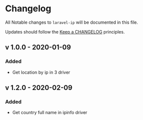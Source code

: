 # Changelog

All Notable changes to `laravel-ip` will be documented in this file.

Updates should follow the [Keep a CHANGELOG](http://keepachangelog.com/) principles.

##  v 1.0.0 - 2020-01-09

### Added
- Get location by ip in 3 driver
 
## v 1.2.0 - 2020-02-09

### Added
- Get country full name in ipinfo driver
